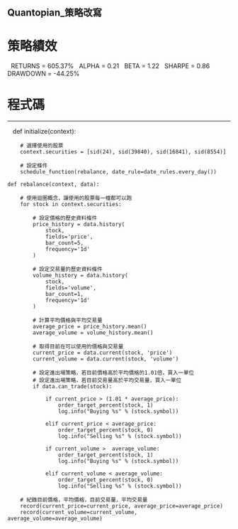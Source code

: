 ## Quantopian_策略改寫

# 策略績效
   RETURNS = 605.37%
   ALPHA = 0.21
   BETA = 1.22
   SHARPE = 0.86
   DRAWDOWN = -44.25%

# 程式碼
--------------------

    def initialize(context):

        # 選擇使用的股票
        context.securities = [sid(24), sid(39840), sid(16841), sid(8554)]

        # 設定條件
        schedule_function(rebalance, date_rule=date_rules.every_day())

    def rebalance(context, data):

        # 使用迴圈概念，讓使用的股票每一檔都可以跑
        for stock in context.securities:

            # 設定價格的歷史資料條件
            price_history = data.history(
                stock,
                fields='price',
                bar_count=5,
                frequency='1d'
            )

            # 設定交易量的歷史資料條件
            volume_history = data.history(
                stock,
                fields='volume',
                bar_count=1,
                frequency='1d'
            )

            # 計算平均價格與平均交易量
            average_price = price_history.mean()
            average_volume = volume_history.mean()

            # 取得目前在可以使用的價格與交易量
            current_price = data.current(stock, 'price') 
            current_volume = data.current(stock, 'volume') 

            # 設定進出場策略，若目前價格高於平均價格的1.01倍，買入一單位
            # 設定進出場策略，若目前交易量高於平均交易量，買入一單位
            if data.can_trade(stock):

                if current_price > (1.01 * average_price):
                    order_target_percent(stock, 1)
                    log.info("Buying %s" % (stock.symbol))

                elif current_price < average_price:
                    order_target_percent(stock, 0)
                    log.info("Selling %s" % (stock.symbol))

                if current_volume >  average_volume:
                    order_target_percent(stock, 1)
                    log.info("Buying %s" % (stock.symbol))

                elif current_volume < average_volume:
                    order_target_percent(stock, 0)
                    log.info("Selling %s" % (stock.symbol))

        # 紀錄目前價格，平均價格，目前交易量，平均交易量
        record(current_price=current_price, average_price=average_price)
        record(current_volume=current_volume, average_volume=average_volume)
